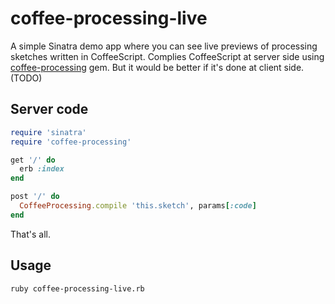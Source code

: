 coffee-processing-live
======================

A simple Sinatra demo app where you can see live previews of processing sketches written in CoffeeScript.
Complies CoffeeScript at server side using
[coffee-processing](https://github.com/junegunn/coffee-processing) gem.
But it would be better if it's done at client side. (TODO)

Server code
-----------

```ruby
require 'sinatra'
require 'coffee-processing'

get '/' do
  erb :index
end

post '/' do
  CoffeeProcessing.compile 'this.sketch', params[:code]
end
```

That's all.

Usage
-----

```
ruby coffee-processing-live.rb
```

